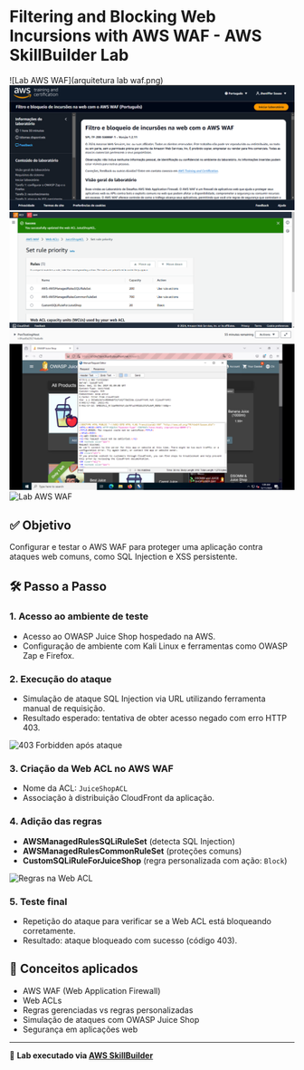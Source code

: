 # Filtering and Blocking Web Incursions with AWS WAF - AWS SkillBuilder Lab

![Lab AWS WAF](arquitetura lab waf.png)
![Lab AWS WAF](visaogeral-lab.png)
![Lab AWS WAF](managed-rules.png)
![Lab AWS WAF](request-blocked.png)
![Lab AWS WAF](completed-lab.png)

## ✅ Objetivo

Configurar e testar o AWS WAF para proteger uma aplicação contra ataques web comuns, como SQL Injection e XSS persistente.

## 🛠️ Passo a Passo

### 1. Acesso ao ambiente de teste
- Acesso ao OWASP Juice Shop hospedado na AWS.
- Configuração de ambiente com Kali Linux e ferramentas como OWASP Zap e Firefox.

### 2. Execução do ataque
- Simulação de ataque SQL Injection via URL utilizando ferramenta manual de requisição.
- Resultado esperado: tentativa de obter acesso negado com erro HTTP 403.

![403 Forbidden após ataque](./waf-403-response.png)

### 3. Criação da Web ACL no AWS WAF
- Nome da ACL: `JuiceShopACL`
- Associação à distribuição CloudFront da aplicação.

### 4. Adição das regras
- **AWSManagedRulesSQLiRuleSet** (detecta SQL Injection)
- **AWSManagedRulesCommonRuleSet** (proteções comuns)
- **CustomSQLiRuleForJuiceShop** (regra personalizada com ação: `Block`)

![Regras na Web ACL](./waf-rule-priority.png)

### 5. Teste final
- Repetição do ataque para verificar se a Web ACL está bloqueando corretamente.
- Resultado: ataque bloqueado com sucesso (código 403).

## 🧠 Conceitos aplicados

- AWS WAF (Web Application Firewall)
- Web ACLs
- Regras gerenciadas vs regras personalizadas
- Simulação de ataques com OWASP Juice Shop
- Segurança em aplicações web

---

🔐 **Lab executado via [AWS SkillBuilder](https://skillbuilder.aws)**


